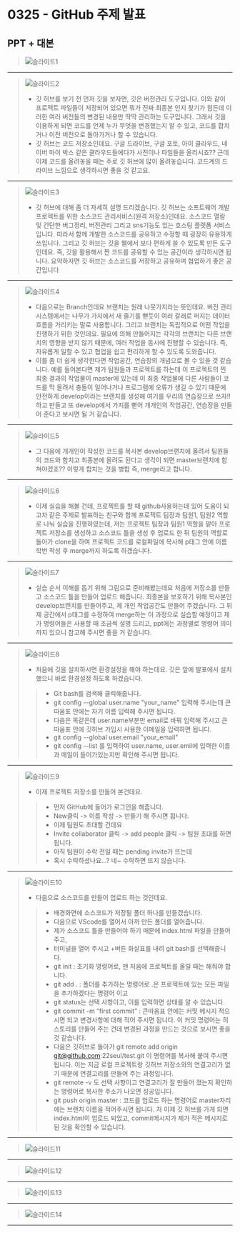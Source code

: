 # 0325 - GitHub 주제 발표
## PPT + 대본
> ![슬라이드1](https://github.com/22seul/React/assets/143988446/0e6c9207-9980-4411-9ae7-5f99d6039f0c)
---
> ![슬라이드2](https://github.com/22seul/React/assets/143988446/dc9c9f46-6734-48a6-9cb5-6ba54ca94f38)
> * 깃 허브를 보기 전 먼저 깃을 보자면, 깃은 버전관리 도구입니다. 이와 같이 프로젝트 파일들이 저장되어 있으면 뭐가 진짜 최종본 인지 찾기가 힘든데 이러한 여러 버전들의 변경된 내용만 딱딱 관리하는 도구입니다. 그래서 깃을 이용하게 되면 코드를 언제 누가 무엇을 변경했는지 알 수 있고, 코드를 합치거나 이전 버전으로 돌아가거나 할 수 있습니다.
> * 깃 허브는 코드 저장소인데요. 구글 드라이브, 구글 포토, 아이 클라우드, 네이버 마이 박스 같은 클라우드들에다가 사진이나 파일들을 올리시죠?? 근데 이제 코드를 올려놓을 때는 주로 깃 허브에 많이 올려놓습니다. 코드계의 드라이브 느낌으로 생각하시면 좋을 것 같고요. 
---
> ![슬라이드3](https://github.com/22seul/React/assets/143988446/93202667-708a-4459-9f40-2ef2af8f9cc8)
> * 깃 허브에 대해 좀 더 자세히 설명 드리겠습니다. 깃 허브는 소프트웨어 개발 프로젝트를 위한 소스코드 관리서비스(원격 저장소)인데요. 소스코드 열람 및 간단한 버그정리, 버전관리 그리고 sns기능도 있는 호스팅 플랫폼 서비스입니다. 따라서 함께 개발한 소스코드를 공유하고 수정할 때 굉장히 유용하게 쓰입니다.
그리고 깃 허브는 깃을 웹에서 보다 편하게 쓸 수 있도록 만든 도구인데요. 즉, 깃을 활용해서 짠 코드를 공유할 수 있는 공간이라 생각하시면 됩니다.
요약하자면 깃 허브는 소스코드를 저장하고 공유하며 협업하기 좋은 공간입니다
---
> ![슬라이드4](https://github.com/22seul/React/assets/143988446/2a79c846-e909-4249-84f4-74a32c003f91)
> * 다음으로는 Branch인데요 브랜치는 원래 나뭇가지라는 뜻인데요. 버전 관리 시스템에서는 나무가 가지에서 새 줄기를 뻗듯이 여러 갈래로 퍼지는 데이터 흐름을 가리키는 말로 사용합니다. 그리고 브랜치는 독립적으로 어떤 작업을 진행하기 위한 것인데요. 필요에 의해 만들어지는 각각의 브랜치는 다른 브랜치의 영향을 받지 않기 때문에, 여러 작업을 동시에 진행할 수 있습니다. 즉, 자유롭게 일할 수 있고 협업을 쉽고 편리하게 할 수 있도록 도와줍니다.
> * 이를 좀 더 쉽게 생각한다면 작업공간, 연습장의 개념으로 볼 수 있을 것 같습니다. 예를 들어본다면 제가 팀원들과 프로젝트를 하는데 이 프로젝트의 찐 최종 결과의 작업물이 master에 있는데 이 최종 작업물에 다른 사람들이 코드를 막 올려서 충돌이 일어나거나 프로그램에 오류가 생길 수 있기 때문에 안전하게 develop이라는 브랜치를 생성해 여기를 우리의 연습장으로 쓰자!! 하고 만들고 또 develop에서 가지를 뻗어 개개인의 작업공간, 연습장을 만들어 준다고 보시면 될 거 같습니다.
---
> ![슬라이드5](https://github.com/22seul/React/assets/143988446/b6534588-ec2d-4136-929f-75431b05580f)
> * 그 다음에 개개인이 작성한 코드를 복사본 develop브랜치에 올려서 팀원들의 코드와 합치고 최종본에 올려도 된다고 생각이 되면 master브랜치에 합쳐야겠죠?? 이렇게 합치는 것을 병합 즉, merge라고 합니다. 
---
> ![슬라이드6](https://github.com/22seul/React/assets/143988446/c1b132e9-0138-4376-b05d-1cdc44b1f3cc)
> * 이제 실습을 해볼 건데, 프로젝트를 할 때 github사용하는데 있어 도움이 되고자 같은 주제로 발표하는 친구와 함께 프로젝트 팀장과 팀원1, 팀원2 역할로 나눠 실습을 진행하였는데, 저는 프로젝트 팀장과 팀원1 역할을 맡아 프로젝트 저장소를 생성하고 소스코드 틀을 생성 후 업로드 한 뒤 팀원의 역할로 돌아가 clone을 하여 프로젝트 코드를 로컬파일에 복사해 p태그 안에 이름 학번 작성 후 merge까지 하도록 하겠습니다.
---
> ![슬라이드7](https://github.com/22seul/React/assets/143988446/94890c96-492d-4c01-9d63-7f2f34ad53bf)
> * 실습 순서 이해를 돕기 위해 그림으로 준비해봤는데요 처음에 저장소를 만들고 소스코드 틀을 만들어 업로드 해줍니다. 최종본을 보호하기 위해 복사본인 develop브랜치를 만들어주고, 제 개인 작업공간도 만들어 주겠습니다. 그 뒤 제 공간에서 p태그를 수정하여 merge하는 이 과정으로 실습할 예정이고 
제가 명령어들은 사용할 때 조금씩 설명 드리고, ppt에는 과정별로 명령어 의미까지 있으니 참고해 주시면 좋을 거 같습니다.
---
> ![슬라이드8](https://github.com/22seul/React/assets/143988446/0e28a458-9f01-494d-83c3-45a49ae15bcf)
> * 처음에 깃을 설치하시면 환경설정을 해야 하는데요. 깃은 앞에 발표에서 설치했으니 바로 환경설정 하도록 하겠습니다.
> > -	Git bash를 검색해 클릭해줍니다.
> > -	git config --global user.name "your_name" 입력해 주시는데 큰 따옴표 안에는 자기 이름 입력해 주시면 됩니다.
> > -	다음은 똑같은데 user.name부분만 email로 바꿔 입력해 주시고 큰 따옴표 안에 깃허브 가입시 사용한 이메일을 입력하면 됩니다.
> > -	git config --global user.email "your_email"
> > -	git config --list 를 입력하여 user.name, user.emil에 입력한 이름과 메일이 들어가있는지만 확인해 주시면 됩니다.
---
> ![슬라이드9](https://github.com/22seul/React/assets/143988446/f9fe1916-b87c-4449-832b-5c0838cb7645)
> * 이제 프로젝트 저장소를 만들어 본건데요.
> > -	먼저 GitHub에 들어가 로그인을 해줍니다.
> > -	New클릭 -> 이름 작성 -> 만들기 해 주시면 됩니다.
> > -	이제 팀원도 초대할 건데요
> > -	Invite collaborator 클릭 -> add people 클릭 -> 팀원 초대를 하면 됩니다.
> > -	아직 팀원이 수락 전일 때는 pending invite가 뜨는데
> > -	혹시 수락하셨나요…? 네~ 수락하면 뜨지 않습니다.
---
> ![슬라이드10](https://github.com/22seul/React/assets/143988446/ede0f26d-0d11-41b9-bac3-8f59add3c19b)
> * 다음으로 소스코드를 만들어 업로드 하는 것인데요.
> > -	배경화면에 소스코드가 저장될 폴더 하나를 만들겠습니다.
> > -	다음으로 VScode를 열어서 아까 만든 폴더를 열어줍니다.
> > -	제가 소스코드 틀을 만들어야 하기 때문에 index.html 파일을 만들어 주고,
> > -	터미널을 열어 주시고 +버튼 화살표를 내려 git bash를 선택해줍니다.
> > -	git init : 초기화 명령어로, 맨 처음에 프로젝트를 올릴 때는 해줘야 합니다.
> > -	git add . : 폴더를 추가하는 명령어로 .은 프로젝트에 있는 모든 파일을 추가하겠다는 명령어 이고
> > -	git status는 선택 사항이고, 이를 입력하면 상태를 알 수 있습니다.
> > -	git commit -m “first commit” : 큰따옴표 안에는 커밋 메시지 적으시면 되고 변경사항에 대해 적어 주시면 됩니다. 이 커밋 명령어는 히스토리를 만들어 주는 건데 변경된 과정을 만드는 것으로 보시면 좋을 것 같습니다.
> > -	다음은 깃허브로 돌아가 git remote add origin git@github.com:22seul/test.git 이 명령어를 복사해 붙여 주시면 됩니다. 이는 지금 로컬 프로젝트랑 깃허브 저장소와의 연결고리가 없기 때문에 연결고리를 만들어 주는 과정입니다.
> > -	git remote -v 도 선택 사항이고 연결고리가 잘 만들어 졌는지 확인하는 명령어로 복사한 주소가 나오면 성공입니다. 
> > -	git push origin master : 코드를 업로드 하는 명령어로 master자리에는 브랜치 이름을 적어주시면 됩니다.
> > 자 이제 깃 허브를 가게 되면 index.html이 업로드 되었고, commit메시지가 제가 적은 메시지로 된 것을 확인할 수 있습니다.
---
> ![슬라이드11](https://github.com/22seul/React/assets/143988446/a387465b-ae81-4b08-ad4e-675199b91b1c)
---
> ![슬라이드12](https://github.com/22seul/React/assets/143988446/17f5ff84-7dbe-4eae-9dad-8607f98c3496)
---
> ![슬라이드13](https://github.com/22seul/React/assets/143988446/3ca296fb-9f0d-4a9d-882c-2a277120360f)
---
> ![슬라이드14](https://github.com/22seul/React/assets/143988446/2e4d1b5a-8e2d-4fc4-a6ba-55199c7e00ba)
---
